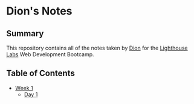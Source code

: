 # Dion's Notes
## Summary
This repository contains all of the notes taken by [Dion](https://github.com/DionKanhai) for the [Lighthouse Labs](https://www.lighthouselabs.ca/) Web Development Bootcamp.

## Table of Contents
* [Week 1](/Week_1/) 
  * [Day 1](/Week_1/Day_1) 